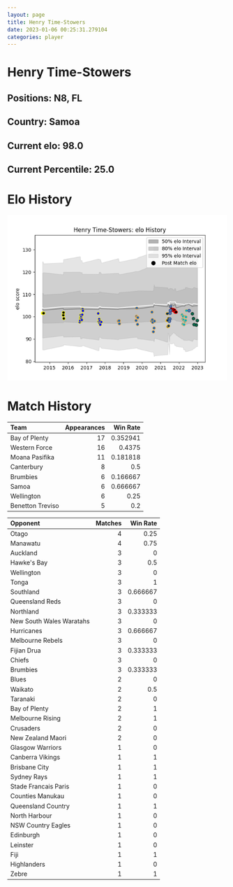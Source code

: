 ```yaml
---  
layout: page  
title: Henry Time-Stowers  
date: 2023-01-06 00:25:31.279104  
categories: player  
---
```

# Henry Time-Stowers

## Positions: N8, FL

## Country: Samoa

## Current elo: 98.0

## Current Percentile: 25.0

# Elo History


![elo history](history_HenryTime-Stowers.png)
# Match History


| Team             |   Appearances |   Win Rate |
|:-----------------|--------------:|-----------:|
| Bay of Plenty    |            17 |   0.352941 |
| Western Force    |            16 |   0.4375   |
| Moana Pasifika   |            11 |   0.181818 |
| Canterbury       |             8 |   0.5      |
| Brumbies         |             6 |   0.166667 |
| Samoa            |             6 |   0.666667 |
| Wellington       |             6 |   0.25     |
| Benetton Treviso |             5 |   0.2      |

| Opponent                 |   Matches |   Win Rate |
|:-------------------------|----------:|-----------:|
| Otago                    |         4 |   0.25     |
| Manawatu                 |         4 |   0.75     |
| Auckland                 |         3 |   0        |
| Hawke's Bay              |         3 |   0.5      |
| Wellington               |         3 |   0        |
| Tonga                    |         3 |   1        |
| Southland                |         3 |   0.666667 |
| Queensland Reds          |         3 |   0        |
| Northland                |         3 |   0.333333 |
| New South Wales Waratahs |         3 |   0        |
| Hurricanes               |         3 |   0.666667 |
| Melbourne Rebels         |         3 |   0        |
| Fijian Drua              |         3 |   0.333333 |
| Chiefs                   |         3 |   0        |
| Brumbies                 |         3 |   0.333333 |
| Blues                    |         2 |   0        |
| Waikato                  |         2 |   0.5      |
| Taranaki                 |         2 |   0        |
| Bay of Plenty            |         2 |   1        |
| Melbourne Rising         |         2 |   1        |
| Crusaders                |         2 |   0        |
| New Zealand Maori        |         2 |   0        |
| Glasgow Warriors         |         1 |   0        |
| Canberra Vikings         |         1 |   1        |
| Brisbane City            |         1 |   1        |
| Sydney Rays              |         1 |   1        |
| Stade Francais Paris     |         1 |   0        |
| Counties Manukau         |         1 |   0        |
| Queensland Country       |         1 |   1        |
| North Harbour            |         1 |   0        |
| NSW Country Eagles       |         1 |   0        |
| Edinburgh                |         1 |   0        |
| Leinster                 |         1 |   0        |
| Fiji                     |         1 |   1        |
| Highlanders              |         1 |   0        |
| Zebre                    |         1 |   1        |